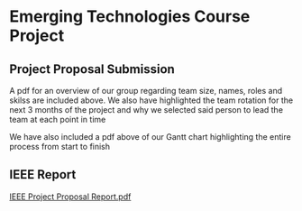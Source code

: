 # Emerging Technologies Course Project

## Project Proposal Submission

A pdf for an overview of our group regarding team size, names, roles and skilss are included above. We also have highlighted the team rotation for the next 3 months of the project and why we selected said person to lead the team at each point in time

We have also included a pdf above of our Gantt chart highlighting the entire process from start to finish 

## IEEE Report

[IEEE Project Proposal Report.pdf](https://github.com/Aideng666/EmergingTechnologiesProject/files/10533140/IEEE.Project.Proposal.Report.pdf)
